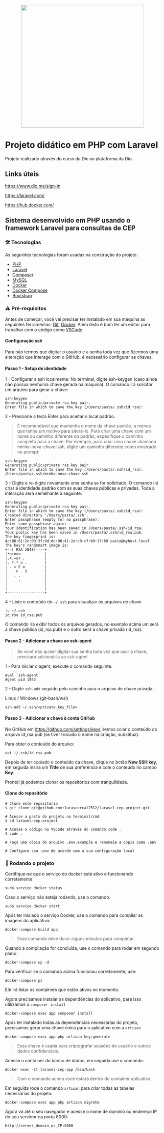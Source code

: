 <p align="center"><a href="https://laravel.com" target="_blank"><img src="https://raw.githubusercontent.com/laravel/art/master/logo-lockup/5%20SVG/2%20CMYK/1%20Full%20Color/laravel-logolockup-cmyk-red.svg" width="400"></a></p>

# Projeto didático em PHP com Laravel
Projeto realizado através do curso da Dio na plataforma da Dio.

## Links úteis
https://www.dio.me/sign-in

https://laravel.com/

https://hub.docker.com/


## Sistema desenvolvido em PHP usando o framework Laravel para consultas de CEP 

### 🛠 Tecnologias

As seguintes tecnologias foram usadas na construção do projeto:

- [PHP](https://www.php.net/)
- [Laravel](https://laravel.com/)
- [Composer](https://getcomposer.org/)
- [MySQL](https://www.mysql.com/)
- [Docker](https://www.docker.com/)
- [Docker Compose](https://docs.docker.com/compose/)
- [Bootstrap](https://getbootstrap.com/)

### :warning: Pré-requisitos 
Antes de começar, você vai precisar ter instalado em sua máquina as seguintes ferramentas:
[Git](https://git-scm.com), [Docker](https://www.digitalocean.com/community/tutorials/how-to-install-and-use-docker-on-ubuntu-20-04-pt). 
Além disto é bom ter um editor para trabalhar com o código como [VSCode](https://code.visualstudio.com/)

#### Configuração ssh
Para não termos que digitar o usuário e a senha toda vez que fizermos uma alteração que interage com o GitHub, é necessário configurar as chaves.

#### Passo 1 - Setup de identidade

1 - Configurar a ssh localmente:
No terminal, digite ssh-keygen (caso ainda não possua nenhuma chave gerada na máquina). O comando irá solicitar um arquivo para gerar a chave:
```
ssh-keygen
Generating public/private rsa key pair.
Enter file in which to save the key (/Users/pasta/.ssh/id_rsa):
```
2 - Pressione a tecla Enter para aceitar o local padrão.
> É recomendável que mantenha o nome da chave padrão, a menos que tenha um motivo para alterá-lo. Para criar uma chave com um nome ou caminho diferente do padrão, especifique o caminho completo para a chave. Por exemplo, para criar uma chave chamada minha-nova-chave-ssh, digite um caminho diferente como mostrado no prompt:
```
ssh-keygen
Generating public/private rsa key pair.
Enter file in which to save the key (/Users/pasta/.ssh/id_rsa): /Users/pasta/.ssh/minha-nova-chave-ssh
```
3 - Digite e re-digite novamente uma senha se for solicitado. O comando irá criar a identidade padrão com as suas chaves públicas e privadas. Toda a interação será semelhante à seguinte:
```
ssh-keygen
Generating public/private rsa key pair.
Enter file in which to save the key (/Users/pasta/.ssh/id_rsa): 
Created directory '/Users/pasta/.ssh'.
Enter passphrase (empty for no passphrase):
Enter same passphrase again:
Your identification has been saved in /Users/pasta/.ssh/id_rsa.
Your public key has been saved in /Users/pasta/.ssh/id_rsa.pub.
The key fingerprint is:
4c:80:61:2c:00:3f:9d:dc:08:41:2e:c0:cf:b9:17:69 pasta@myhost.local
The key's randomart image is:
+--[ RSA 2048]----+
|*o+ooo.          |
|.+.=o+ .         |
|. *.* o .        |
| . = E o         |
|    o . S        |
|   . .           |
|     .           |
|                 |
|                 |
+-----------------+

```
4 - Liste o conteúdo de ```~/.ssh``` para visualizar os arquivos de chave
```
ls ~/.ssh
id_rsa id_rsa.pub
```
O comando irá exibir todos os arquivos gerados, no exemplo acima um será a chave pública (id_rsa.pub) e o outro será a chave privada (id_rsa).


#### Passo 2 - Adicionar a chave ao ssh-agent
> Se você não quiser digitar sua senha toda vez que usar a chave, precisará adicioná-la ao ssh-agent

1 - Para iniciar o agent, execute o comando seguinte:
```
eval `ssh-agent`
Agent pid 1943
```

2 - Digite `ssh-add` seguido pelo caminho para o arquivo de chave privada:

Linux / Windows (git-bash/wsl)
```
ssh-add ~/.ssh/<private_key_file>
```

#### Passo 3 - Adicionar a chave à conta GitHub

No GitHub em https://github.com/settings/keys iremos colar o conteúdo do arquivo id_rsa.pub (se tiver trocado o nome na criação, substitua).

Para obter o conteúdo do arquivo:

`cat ~/.ssh/id_rsa.pub`

Depois de ter copiado o conteúdo da chave, clique no botão  **New SSH key**, em seguida insira um **Title** de sua preferência e cole o conteúdo no campo **Key**.

Pronto! já podemos clonar os repositórios com tranquilidade.

#### Clone do repositório

```
# Clone este repositório
$ git clone git@github.com:lucascercal2512/laravel-cep-project.git

# Acesse a pasta do projeto no terminal/cmd
$ cd laravel-cep-project

# Acesse o código no VSCode através do comando code .
$ code .

# Faça uma cópia do arquivo .env.example e renomeie a cópia como .env

# Configure seu .env de acordo com a sua configuração local
```

### 🎲 Rodando o projeto

Certifique-se que o serviço do docker está ativo e funcionando corretamente
```
sudo service docker status
```

Caso o serviço não esteja rodando, use o comando:
```
sudo service docker start
```

Após ter iniciado o serviço Docker, use o comando para compilar as imagens do aplicativo:
```
docker-compose build app
```

> Esse comando deve durar alguns minutos para completar.


Quando a compilação for concluída, use o comando para rodar em segundo plano:
```
docker-compose up -d
```

Para verificar se o comando acima funcionou corretamente, use:
```
docker-compose ps
```


Ele irá listar os containers que estão ativos no momento.


Agora precisamos instalar as dependências do aplicativo, para isso utilizamos o `composer install`
```
docker-compose exec app composer install
```

Após ter instalado todas as dependências necessárias do projeto, precisamos gerar uma chave única para o aplicativo com a `artisan`
```
docker-compose exec app php artisan key:generate
```
> Essa chave é usada para criptografar sessões de usuário e outros dados confidenciais.


Acesse o container do banco de dados, em seguida use o comando:
```
docker exec -it laravel-cep-app /bin/bash
```
> Com o comando acima você estará dentro do container aplicativo.

Em seguida rode o comando `artisan` para criar todas as tabelas necessárias do projeto:
```
docker-compose exec app php artisan migrate
```


Agora vá até o seu navegador e acesse o nome de domínio ou endereço IP do seu servidor na porta 8000:
```
http://server_domain_or_IP:8000
```



